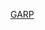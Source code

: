 [GARP](https://m.blog.naver.com/PostView.nhn?blogId=goduck2&logNo=220162690234&proxyReferer=https:%2F%2Fwww.google.com%2F)
